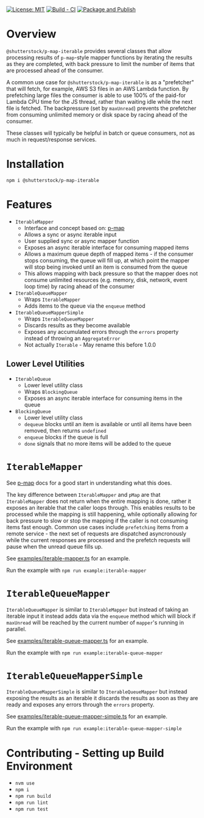 [![License: MIT](https://img.shields.io/badge/License-MIT-green.svg)](https://opensource.org/licenses/MIT) [![Build - CI](https://github.com/shutterstock/p-map-iterable/actions/workflows/ci.yml/badge.svg)](https://github.com/shutterstock/p-map-iterable/actions/workflows/ci.yml) [![Package and Publish](https://github.com/shutterstock/p-map-iterable/actions/workflows/publish.yml/badge.svg)](https://github.com/shutterstock/p-map-iterable/actions/workflows/publish.yml)

# Overview

`@shutterstock/p-map-iterable` provides several classes that allow processing results of `p-map`-style mapper functions by iterating the results as they are completed, with back pressure to limit the number of items that are processed ahead of the consumer.

A common use case for `@shutterstock/p-map-iterable` is as a "prefetcher" that will fetch, for example, AWS S3 files in an AWS Lambda function. By prefetching large files the consumer is able to use 100% of the paid-for Lambda CPU time for the JS thread, rather than waiting idle while the next file is fetched. The backpressure (set by `maxUnread`) prevents the prefetcher from consuming unlimited memory or disk space by racing ahead of the consumer.

These classes will typically be helpful in batch or queue consumers, not as much in request/response services.

# Installation

`npm i @shutterstock/p-map-iterable`

# Features

- `IterableMapper`
  - Interface and concept based on: [p-map](https://github.com/sindresorhus/p-map)
  - Allows a sync or async iterable input
  - User supplied sync or async mapper function
  - Exposes an async iterable interface for consuming mapped items
  - Allows a maximum queue depth of mapped items - if the consumer stops consuming, the queue will fill up, at which point the mapper will stop being invoked until an item is consumed from the queue
  - This allows mapping with back pressure so that the mapper does not consume unlimited resources (e.g. memory, disk, network, event loop time) by racing ahead of the consumer
- `IterableQueueMapper`
  - Wraps `IterableMapper`
  - Adds items to the queue via the `enqueue` method
- `IterableQueueMapperSimple`
  - Wraps `IterableQueueMapper`
  - Discards results as they become available
  - Exposes any accumulated errors through the `errors` property instead of throwing an `AggregateError`
  - Not actually `Iterable` - May rename this before 1.0.0

## Lower Level Utilities
- `IterableQueue`
  - Lower level utility class
  - Wraps `BlockingQueue`
  - Exposes an async iterable interface for consuming items in the queue
- `BlockingQueue`
  - Lower level utility class
  - `dequeue` blocks until an item is available or until all items have been removed, then returns `undefined`
  - `enqueue` blocks if the queue is full
  - `done` signals that no more items will be added to the queue

# `IterableMapper`

See [p-map](https://github.com/sindresorhus/p-map) docs for a good start in understanding what this does.

The key difference between `IterableMapper` and `pMap` are that `IterableMapper` does not return when the entire mapping is done, rather it exposes an iterable that the caller loops through. This enables results to be processed while the mapping is still happening, while optionally allowing for back pressure to slow or stop the mapping if the caller is not consuming items fast enough. Common use cases include `prefetching` items from a remote service - the next set of requests are dispatched asyncronously while the current responses are processed and the prefetch requests will pause when the unread queue fills up.

See [examples/iterable-mapper.ts](./examples/iterable-mapper.ts) for an example.

Run the example with `npm run example:iterable-mapper`

# `IterableQueueMapper`

`IterableQueueMapper` is similar to `IterableMapper` but instead of taking an iterable input it instead adds data via the `enqueue` method which will block if `maxUnread` will be reached by the current number of `mapper`'s running in parallel.

See [examples/iterable-queue-mapper.ts](./examples/iterable-queue-mapper.ts) for an example.

Run the example with `npm run example:iterable-queue-mapper`

# `IterableQueueMapperSimple`

`IterableQueueMapperSimple` is similar to `IterableQueueMapper` but instead exposing the results as an iterable it discards the results as soon as they are ready and exposes any errors through the `errors` property.

See [examples/iterable-queue-mapper-simple.ts](./examples/iterable-queue-mapper-simple.ts) for an example.

Run the example with `npm run example:iterable-queue-mapper-simple`

# Contributing - Setting up Build Environment

- `nvm use`
- `npm i`
- `npm run build`
- `npm run lint`
- `npm run test`
